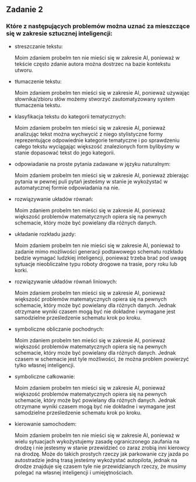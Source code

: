 ## Zadanie 2
### Które z następujących problemów można uznać za mieszczące się w zakresie sztucznej inteligencji:
- streszczanie tekstu:

  Moim zdaniem probelm ten nie mieści się w zakresie AI, ponieważ w tekście często zdanie autora można dostrzec na bazie kontekstu utworu.

- tłumaczenie tekstu:

  Moim zdaniem probelm ten mieści się w zakresie AI, ponieważ używając słownika/zbioru słów możemy stworzyć zautomatyzowany system tłumaczenia tekstu.

- klasyfikacja tekstu do kategorii tematycznych:

  Moim zdaniem probelm ten mieści się w zakresie AI, ponieważ analizując tekst można wychwycić z niego stylistyczne formy reprezentujące odpowiednie kategorie tematyczne i po sprawdzeniu całego tekstu wyciągając większość znalezionych form bylibyśmy w stanie dopasować tekst do jego kategorii.

- odpowiadanie na proste pytania zadawane w języku naturalnym:

  Moim zdaniem probelm ten mieści się w zakresie AI, ponieważ zbierając pytania w pewnej puli pytań jesteśmy w stanie je wykożystać w automatycznej formie odpowiadania na nie.

- rozwiązywanie układów równań:

  Moim zdaniem probelm ten mieści się w zakresie AI, ponieważ większość problemów matematycznych opiera się na pewnych schemacie, który może być powielany dla różnych danych.

- układanie rozkładu jazdy:

  Moim zdaniem probelm ten nie mieści się w zakresie AI, ponieważ to zadanie mimo możliwości generacji podtawowego schematu rozkładu bedzie wymagać ludzkiej inteligencji, ponieważ trzeba brać pod uwagę sytuacje nieobliczalne typu roboty drogowe na trasie, pory roku lub korki.

- rozwiązywanie układów równań liniowych:

  Moim zdaniem probelm ten mieści się w zakresie AI, ponieważ większość problemów matematycznych opiera się na pewnych schemacie, który może być powielany dla różnych danych. Jednak otrzymane wyniki czasem mogą być nie dokładne i wymagane jest samodzielne prześledzenie schematu krok po kroku.

- symboliczne obliczanie pochodnych:

  Moim zdaniem probelm ten mieści się w zakresie AI, ponieważ większość problemów matematycznych opiera się na pewnych schemacie, który może być powielany dla różnych danych. Jednak czasem w schemacie jest tyle możliwości, że można problem powierzyć tylko własnej inteligencji.

- symboliczne całkowanie:

  Moim zdaniem probelm ten mieści się w zakresie AI, ponieważ większość problemów matematycznych opiera się na pewnych schemacie, który może być powielany dla różnych danych. Jednak otrzymane wyniki czasem mogą być nie dokładne i wymagane jest samodzielne prześledzenie schematu krok po kroku.

- kierowanie samochodem:

  Moim zdaniem probelm ten nie mieści się w zakresie AI, ponieważ w wielu sytuacjach wykożystujemy zasadę ograniczonego zaufania na drodzę i nie jestesmy w stanie przewidzieć co zaraz zrobią inni kierowcy na drodzę. Może do takich prostych rzeczy jak parkowanie czy jazda po autostradzie jedną trasą jesteśmy wykożystać autopilota, jednak na drodze znajduje się czasem tyle nie przewidzianych rzeczy, że musimy polegać na własnej inteligencji i umiejętnościach.
